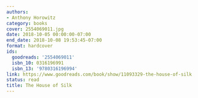 ```yaml
---
authors:
- Anthony Horowitz
category: books
cover: 2554069011.jpg
date: 2018-10-05 00:00:00-07:00
end_date: 2018-10-08 19:53:45-07:00
format: hardcover
ids:
  goodreads: '2554069011'
  isbn_10: 0316196991
  isbn_13: '9780316196994'
link: https://www.goodreads.com/book/show/11093329-the-house-of-silk
status: read
title: The House of Silk
---
```


